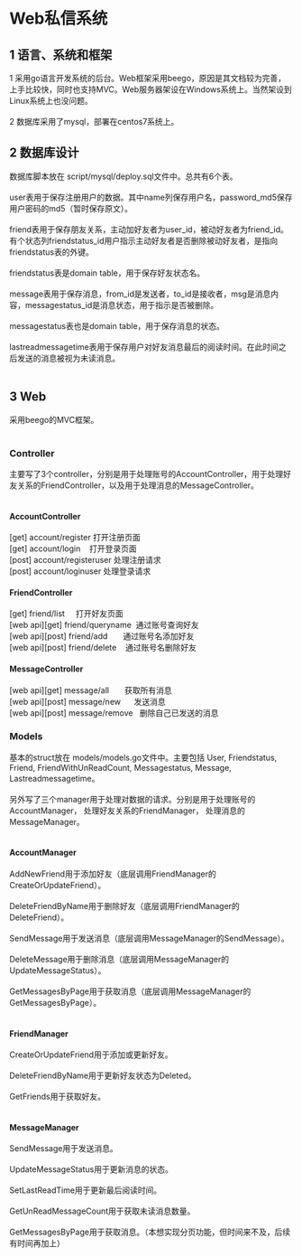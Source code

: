# Web私信系统
## 1 语言、系统和框架
1 采用go语言开发系统的后台。Web框架采用beego，原因是其文档较为完善，上手比较快，同时也支持MVC。Web服务器架设在Windows系统上。当然架设到Linux系统上也没问题。<br /><br />
2 数据库采用了mysql，部署在centos7系统上。<br />

## 2 数据库设计
数据库脚本放在 script/mysql/deploy.sql文件中。总共有6个表。<br /><br />
user表用于保存注册用户的数据。其中name列保存用户名，password_md5保存用户密码的md5（暂时保存原文）。<br /><br />
friend表用于保存朋友关系，主动加好友者为user_id，被动好友者为friend_id。有个状态列friendstatus_id用户指示主动好友者是否删除被动好友者，是指向friendstatus表的外键。<br /><br />
friendstatus表是domain table，用于保存好友状态名。<br /><br />
message表用于保存消息，from_id是发送者，to_id是接收者，msg是消息内容，messagestatus_id是消息状态，用于指示是否被删除。<br /><br />
messagestatus表也是domain table，用于保存消息的状态。<br /><br />
lastreadmessagetime表用于保存用户对好友消息最后的阅读时间。在此时间之后发送的消息被视为未读消息。<br /><br />

## 3 Web
采用beego的MVC框架。<br /><br />

### Controller
主要写了3个controller，分别是用于处理账号的AccountController，用于处理好友关系的FriendController，以及用于处理消息的MessageController。<br /><br />
#### AccountController
[get] account/register 打开注册页面 <br />
[get] account/login    打开登录页面 <br />
[post] account/registeruser 处理注册请求 <br />
[post] account/loginuser 处理登录请求 <br />

#### FriendController
[get] friend/list     打开好友页面 <br />
[web api][get] friend/queryname  通过账号查询好友 <br />
[web api][post] friend/add       通过账号名添加好友 <br />
[web api][post] friend/delete    通过账号名删除好友 <br />

#### MessageController
[web api][get] message/all       获取所有消息 <br />
[web api][post] message/new      发送消息 <br />
[web api][post] message/remove   删除自己已发送的消息 <br />

### Models
基本的struct放在 models/models.go文件中。主要包括 User, Friendstatus, Friend, FriendWithUnReadCount, Messagestatus, Message, Lastreadmessagetime。<br /><br />
另外写了三个manager用于处理对数据的请求。分别是用于处理账号的AccountManager， 处理好友关系的FriendManager， 处理消息的MessageManager。<br /><br />
#### AccountManager
AddNewFriend用于添加好友（底层调用FriendManager的CreateOrUpdateFriend）。<br /><br />
DeleteFriendByName用于删除好友（底层调用FriendManager的DeleteFriend）。<br /><br />
SendMessage用于发送消息（底层调用MessageManager的SendMessage）。<br /><br />
DeleteMessage用于删除消息（底层调用MessageManager的UpdateMessageStatus）。<br /><br />
GetMessagesByPage用于获取消息（底层调用MessageManager的GetMessagesByPage）。<br /><br />

#### FriendManager
CreateOrUpdateFriend用于添加或更新好友。<br /><br />
DeleteFriendByName用于更新好友状态为Deleted。<br /><br />
GetFriends用于获取好友。<br /><br />

#### MessageManager
SendMessage用于发送消息。<br /><br />
UpdateMessageStatus用于更新消息的状态。<br /><br />
SetLastReadTime用于更新最后阅读时间。<br /><br />
GetUnReadMessageCount用于获取未读消息数量。<br /><br />
GetMessagesByPage用于获取消息。（本想实现分页功能，但时间来不及，后续有时间再加上）<br /><br />
